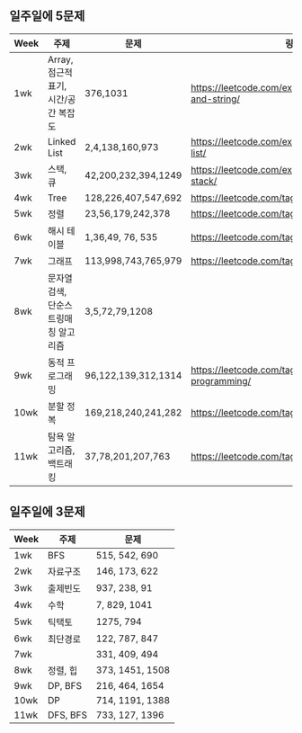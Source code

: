 ## 일주일에 5문제

|Week|주제|문제|링크|
|--|--|--|--|
|1wk|Array, 점근적 표기, 시간/공간 복잡도|376,1031|https://leetcode.com/explore/learn/card/array-and-string/|
|2wk|Linked List |2,4,138,160,973|https://leetcode.com/explore/learn/card/linked-list/|
|3wk|스택, 큐 |42,200,232,394,1249|https://leetcode.com/explore/learn/card/queue-stack/|
|4wk|Tree |128,226,407,547,692|https://leetcode.com/tag/tree/|
|5wk|정렬  |23,56,179,242,378|https://leetcode.com/tag/sort/| 
|6wk|해시 테이블  |1,36,49, 76, 535|https://leetcode.com/tag/hash-table/|
|7wk|그래프  |113,998,743,765,979|https://leetcode.com/tag/graph/|
|8wk|문자열 검색, 단순스트링매칭 알고리즘|3,5,72,79,1208||
|9wk|동적 프로그래밍|96,122,139,312,1314|https://leetcode.com/tag/dynamic-programming/|
|10wk|분할 정복|169,218,240,241,282|https://leetcode.com/tag/divide-and-conquer/|
|11wk|탐욕 알고리즘, 백트래킹|37,78,201,207,763|https://leetcode.com/tag/greedy/|

## 일주일에 3문제

|Week|주제|문제|
|--|--|--|
|1wk|BFS|515, 542, 690|
|2wk|자료구조|146, 173, 622|
|3wk|출제빈도|937, 238, 91|
|4wk|수학|7, 829, 1041|
|5wk|틱택토|1275, 794| 
|6wk|최단경로|122, 787, 847|
|7wk||331, 409, 494|
|8wk|정렬, 힙|373, 1451, 1508|
|9wk|DP, BFS|216, 464, 1654|
|10wk|DP|714, 1191, 1388|
|11wk|DFS, BFS|733, 127, 1396|
